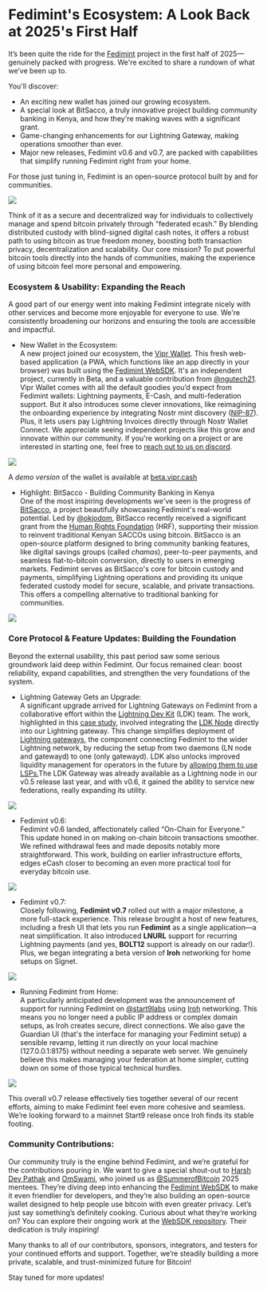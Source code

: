 # Fedimint's Ecosystem: A Look Back at 2025's First Half

It’s been quite the ride for the [Fedimint](https://fedimint.org/) project in the first half of 2025—genuinely packed with progress. We're excited to share a rundown of what we’ve been up to.

You'll discover:

* An exciting new wallet has joined our growing ecosystem.
* A special look at BitSacco, a truly innovative project building community banking in Kenya, and how they're making waves with a significant grant.
* Game-changing enhancements for our Lightning Gateway, making operations smoother than ever.
* Major new releases, Fedimint v0.6 and v0.7, are packed with capabilities that simplify running Fedimint right from your home.

For those just tuning in, Fedimint is an open-source protocol built by and for communities.


![](/blog/fedimint-review-2025/unnamed.jpg)


Think of it as a secure and decentralized way for individuals to collectively manage and spend bitcoin privately through "federated ecash." By blending distributed custody with blind-signed digital cash notes, it offers a robust path to using bitcoin as true freedom money, boosting both transaction privacy, decentralization and scalability. Our core mission? To put powerful bitcoin tools directly into the hands of communities, making the experience of using bitcoin feel more personal and empowering.

### **Ecosystem & Usability: Expanding the Reach**

A good part of our energy went into making Fedimint integrate nicely with other services and become more enjoyable for everyone to use. We're consistently broadening our horizons and ensuring the tools are accessible and impactful.

* New Wallet in the Ecosystem:  
A new project joined our ecosystem, the [Vipr Wallet](https://github.com/ngutech21/vipr-wallet). This fresh web-based application (a PWA, which functions like an app directly in your browser) was built using the [Fedimint WebSDK](https://web.fedimint.org/). It's an independent project, currently in Beta, and a valuable contribution from [@ngutech21](https://primal.net/p/nprofile1qqsr6w23dpet8swhtsfvnqp2kttknax4zugp0f4cajtkg7m4uq9rrpqqly37f). Vipr Wallet comes with all the default goodies you’d expect from Fedimint wallets: Lightning payments, E-Cash, and multi-federation support. But it also introduces some clever innovations, like reimagining the onboarding experience by integrating Nostr mint discovery ([NIP-87](https://github.com/nostr-protocol/nips/pull/1110)). Plus, it lets users pay Lightning Invoices directly through Nostr Wallet Connect. We appreciate seeing independent projects like this grow and innovate within our community. If you're working on a project or are interested in starting one, feel free to [reach out to us on discord](https://chat.fedimint.org/).


![](/blog/fedimint-review-2025/unnamed.png)


A *demo version* of the wallet is available at [beta.vipr.cash](http://beta.vipr.cash/)<u></u>

* Highlight: BitSacco - Building Community Banking in Kenya  
One of the most inspiring developments we've seen is the progress of [BitSacco](https://bitsacco.com/), a project beautifully showcasing Fedimint's real-world potential. Led by [@okjodom](https://x.com/okjodom), BitSacco recently received a significant grant from the [Human Rights Foundation](https://hrf.org/) (HRF), supporting their mission to reinvent traditional Kenyan SACCOs using bitcoin.
BitSacco is an open-source platform designed to bring community banking features, like digital savings groups (called *chamas*), peer-to-peer payments, and seamless fiat-to-bitcoin conversion, directly to users in emerging markets. Fedimint serves as BitSacco's core for bitcoin custody and payments, simplifying Lightning operations and providing its unique federated custody model for secure, scalable, and private transactions. This offers a compelling alternative to traditional banking for communities.


![](/blog/fedimint-review-2025/unnamed+1.jpg)


### **Core Protocol & Feature Updates: Building the Foundation**

Beyond the external usability, this past period saw some serious groundwork laid deep within Fedimint. Our focus remained clear: boost reliability, expand capabilities, and strengthen the very foundations of the system.

* Lightning Gateway Gets an Upgrade:  
A significant upgrade arrived for Lightning Gateways on Fedimint from a collaborative effort within the [Lightning Dev Kit](https://lightningdevkit.org/) (LDK) team. The work, highlighted in this [case study](https://lightningdevkit.org/blog/fedimint-lightning-gateway-uses-ldk-node-to-simplify-deployment-and-liquidity-management/), involved integrating the [LDK Node](https://github.com/lightningdevkit/ldk-node) directly into our Lightning gateway. This change simplifies deployment of [Lightning gateways](https://fedimint.org/docs/GettingStarted/What-is-a-Fedimint#lightning-gateway-provider), the component connecting Fedimint to the wider Lightning network, by reducing the setup from two daemons (LN node and gatewayd) to one (only gatewayd). LDK also unlocks improved liquidity management for operators in the future by [allowing them to use LSPs.](https://github.com/lightning/blips/blob/master/blip-0050.md)The LDK Gateway was already available as a Lightning node in our v0.5 release last year, and with v0.6, it gained the ability to service new federations, really expanding its utility.


![](/blog/fedimint-review-2025/unnamed+1.png)


* Fedimint v0.6:  
Fedimint v0.6 landed, affectionately called “On-Chain for Everyone.” This update honed in on making on-chain bitcoin transactions smoother. We refined withdrawal fees and made deposits notably more straightforward. This work, building on earlier infrastructure efforts, edges eCash closer to becoming an even more practical tool for everyday bitcoin use.


![](/blog/fedimint-review-2025/unnamed+2.png)


* Fedimint v0.7:  
Closely following, **Fedimint v0.7** rolled out with a major milestone, a more full-stack experience. This release brought a host of new features, including a fresh UI that lets you run **Fedimint** as a single application—a neat simplification. It also introduced **LNURL** support for recurring Lightning payments (and yes, **BOLT12** support is already on our radar!). Plus, we began integrating a beta version of **Iroh** networking for home setups on Signet.


![](/blog/fedimint-review-2025/unnamed+3.png)

  * Running Fedimint from Home:  
  A particularly anticipated development was the announcement of support for running Fedimint on [@start9labs](https://x.com/start9labs) using [Iroh](https://x.com/iroh_n0) networking. This means you no longer need a public IP address or complex domain setups, as Iroh creates secure, direct connections. We also gave the Guardian UI (that's the interface for managing your Fedimint setup) a sensible revamp, letting it run directly on your local machine (127.0.0.1:8175) without needing a separate web server. We genuinely believe this makes managing your federation at home simpler, cutting down on some of those typical technical hurdles.


![](/blog/fedimint-review-2025/unnamed+4.png)


This overall v0.7 release effectively ties together several of our recent efforts, aiming to make Fedimint feel even more cohesive and seamless. We’re looking forward to a mainnet Start9 release once Iroh finds its stable footing.

### **Community Contributions:**

Our community truly is the engine behind Fedimint, and we’re grateful for the contributions pouring in. We want to give a special shout-out to [Harsh Dev Pathak](https://x.com/Harsh_dev098) and [OmSwami](https://x.com/OmSwami2004), who joined us as [@SummerofBitcoin](https://www.summerofbitcoin.org/) 2025 mentees. They’re diving deep into enhancing the [Fedimint WebSDK](https://web.fedimint.org/) to make it even friendlier for developers, and they’re also building an open-source wallet designed to help people use bitcoin with even greater privacy. Let’s just say something’s definitely cooking. Curious about what they’re working on? You can explore their ongoing work at the [WebSDK repository](https://github.com/fedimint/fedimint-web-sdk). Their dedication is truly inspiring!

Many thanks to all of our contributors, sponsors, integrators, and testers for your continued efforts and support. Together, we’re steadily building a more private, scalable, and trust-minimized future for Bitcoin!

Stay tuned for more updates!